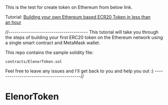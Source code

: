 

This is the test for create token on Ethereum from below link.

Tutorial: [Building your own Ethereum based ECR20 Token in less than an hour](https://medium.com/@vahiwe/building-your-own-ethereum-based-ecr20-token-in-less-than-an-hour-d4d4c7a14b1e)

//---------------------------------------
This tutorial will take you through the steps of building your first ERC20 token on the Ethereum network using a single smart contract and MetaMask wallet.

This repo contains the sample solidity file: 
```
contracts/ElenorToken.sol
```

Feel free to leave any issues and I'll get back to you and help you out :)
-----------------------------------------//
# ElenorToken
